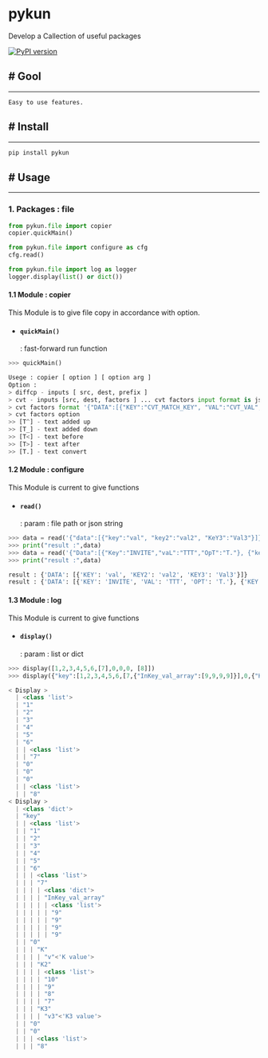 # pykun
Develop a Callection of useful packages

[![PyPI version](https://badge.fury.io/py/pykun.svg)](https://badge.fury.io/py/pykun)

## # Gool 
---
```
Easy to use features.
```
## # Install
--- 
```python 
pip install pykun
```

## # Usage
--- 
### **1. Packages : file**
```python
from pykun.file import copier
copier.quickMain()

from pykun.file import configure as cfg
cfg.read()

from pykun.file import log as logger
logger.display(list() or dict())
```

#### **1.1 Module : copier**
This Module is to give file copy in accordance with option.

- #### `quickMain()`
	: fast-forward run function
```python
>>> quickMain()

Usege : copier [ option ] [ option arg ]
Option :
> diffcp - inputs [ src, dest, prefix ]
> cvt - inputs [src, dest, factors ] ... cvt factors input format is json
> cvt factors format '{"DATA":[{"KEY":"CVT_MATCH_KEY", "VAL":"CVT_VAL", "OPT":"Insert Position"}]}'
> cvt factors option
>> [T^] - text added up
>> [T_] - text added down
>> [T<] - text before
>> [T>] - text after
>> [T.] - text convert
```

#### **1.2 Module : configure**
This Module is current to give functions

- #### `read()`
	: param : file path or json string
```python
>>> data = read('{"data":[{"key":"val", "key2":"val2", "KeY3":"Val3"}]}')
>>> print("result :",data)
>>> data = read('{"Data":[{"Key":"INVITE","vaL":"TTT","OpT":"T."}, {"key":"from","val":"ttfrom","opt":"T<"}]}')
>>> print("result :",data)

result : {'DATA': [{'KEY': 'val', 'KEY2': 'val2', 'KEY3': 'Val3'}]}
result : {'DATA': [{'KEY': 'INVITE', 'VAL': 'TTT', 'OPT': 'T.'}, {'KEY': 'from', 'VAL': 'ttfrom', 'OPT': 'T<'}]}
```

#### **1.3 Module : log**
This Module is current to give functions

 - #### `display()`
	: param : list or dict 
```python
>>> display([1,2,3,4,5,6,[7],0,0,0, [8]])
>>> display({"key":[1,2,3,4,5,6,[7,{"InKey_val_array":[9,9,9,9]}],0,{"K":"v","K2":[10,9,8,7],"K3":"v3"},0,0,[8]]})

< Display >
  | <class 'list'>
  | "1"
  | "2"
  | "3"
  | "4"
  | "5"
  | "6"
  | | <class 'list'>
  | | "7"
  | "0"
  | "0"
  | "0"
  | | <class 'list'>
  | | "8"
< Display >
  | <class 'dict'>
  | "key"
  | | <class 'list'>
  | | "1"
  | | "2"
  | | "3"
  | | "4"
  | | "5"
  | | "6"
  | | | <class 'list'>
  | | | "7"
  | | | | <class 'dict'>
  | | | | "InKey_val_array"
  | | | | | <class 'list'>
  | | | | | "9"
  | | | | | "9"
  | | | | | "9"
  | | | | | "9"
  | | "0"
  | | | "K"
  | | | | "v"<'K value'>
  | | | "K2"
  | | | | <class 'list'>
  | | | | "10"
  | | | | "9"
  | | | | "8"
  | | | | "7"
  | | | "K3"
  | | | | "v3"<'K3 value'>
  | | "0"
  | | "0"
  | | | <class 'list'>
  | | | "8"
```
